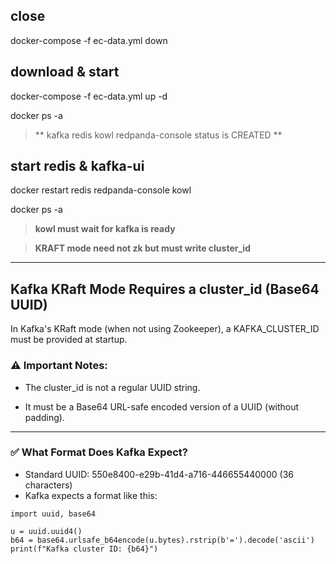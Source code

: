 

## close
docker-compose -f ec-data.yml down

## download & start
docker-compose -f ec-data.yml up -d

docker ps -a
>  **
kafka redis  kowl redpanda-console status is CREATED
 **

## start redis & kafka-ui
docker restart redis redpanda-console kowl

docker ps -a

> **kowl must wait for kafka is ready**

> **KRAFT mode need not zk but must write cluster_id**


---

## Kafka KRaft Mode Requires a cluster_id (Base64 UUID)

In Kafka's KRaft mode (when not using Zookeeper), a KAFKA_CLUSTER_ID must be provided at startup.

### ⚠️ Important Notes:
- The cluster_id is not a regular UUID string.

- It must be a Base64 URL-safe encoded version of a UUID (without padding).


---

### ✅ What Format Does Kafka Expect?

- Standard UUID: 550e8400-e29b-41d4-a716-446655440000 (36 characters)
- Kafka expects a format like this:

``` python=
import uuid, base64

u = uuid.uuid4()
b64 = base64.urlsafe_b64encode(u.bytes).rstrip(b'=').decode('ascii')
print(f"Kafka cluster ID: {b64}")
```